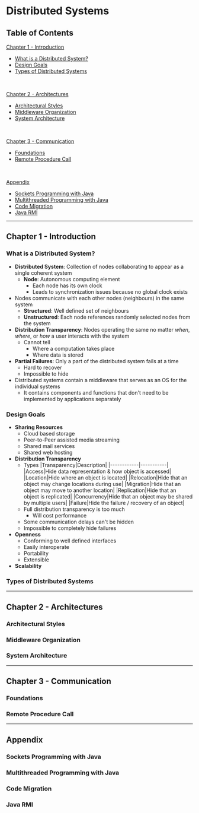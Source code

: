 # Distributed Systems


## Table of Contents

[Chapter 1 - Introduction](#Chapter1)
- [What is a Distributed System?](#1.1)
- [Design Goals](#1.2)
- [Types of Distributed Systems](#1.3)
<br>

[Chapter 2 - Architectures](#Chapter2)
- [Architectural Styles](#2.1)
- [Middleware Organization](#2.2)
- [System Architecture](#2.3)
<br>

[Chapter 3 - Communication](#Chapter3)
- [Foundations](#3.1)
- [Remote Procedure Call](#3.2)
<br>

[Appendix](#Appendix)
- [Sockets Programming with Java](#a.1)
- [Multithreaded Programming with Java](#a.2)
- [Code Migration](#a.3)
- [Java RMI](#a.4)

---

<a name="Chapter1"></a>

## Chapter 1 - Introduction

<a name="1.1"></a>

### What is a Distributed System?
- **Distributed System**: Collection of nodes collaborating to appear as a single coherent system
  - **Node**: Autonomous computing element
    - Each node has its own clock
    - Leads to synchronization issues because no global clock exists
- Nodes communicate with each other nodes (neighbours) in the same system
  - **Structured**: Well defined set of neighbours
  - **Unstructured**: Each node references randomly selected nodes from the system
- **Distribution Transparency**: Nodes operating the same no matter *when*, *where*, or *how* a user interacts with the system
  - Cannot tell
    - Where a computation takes place
    - Where data is stored
- **Partial Failures**: Only a part of the distributed system fails at a time
    - Hard to recover
    - Impossible to hide
- Distributed systems contain a middleware that serves as an OS for the individual systems
  - It contains components and functions that don't need to be implemented by applications separately

<a name="1.2"></a>

### Design Goals
- **Sharing Resources**
  - Cloud based storage
  - Peer-to-Peer assisted media streaming
  - Shared mail services
  - Shared web hosting
- **Distribution Transparency**
  - Types
|Transparency|Description|
|------------|-----------|
|Access|Hide data representation & how object is accessed|
|Location|Hide where an object is located|
|Relocation|Hide that an object may change locations during use|
|Migration|Hide that an object may move to another location|
|Replication|Hide that an object is replicated|
|Concurrency|Hide that an object may be shared by multiple users|
|Failure|Hide the failure / recovery of an object|
  - Full distribution transparency is too much
    - Will cost performance
  - Some communication delays can't be hidden
  - Impossible to completely hide failures
- **Openness**
  - Conforming to well defined interfaces
  - Easily interoperate 
  - Portability
  - Extensible
- **Scalability**

<a name="1.3"></a>

### Types of Distributed Systems

---


<a name="Chapter2"></a>

## Chapter 2 - Architectures

<a name="2.1"></a>

### Architectural Styles


<a name="2.2"></a>

### Middleware Organization


<a name="2.3"></a>

### System Architecture


---


<a name="Chapter3"></a>

## Chapter 3 - Communication

<a name="3.1"></a>

### Foundations


<a name="3.2"></a>

### Remote Procedure Call


---

<a name="Appendix"></a>

## Appendix

<a name="a.1"></a>

### Sockets Programming with Java

<a name="a.2"></a>

### Multithreaded Programming with Java

<a name="a.3"></a>

### Code Migration

<a name="a.4"></a>

### Java RMI
